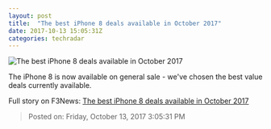 ```yaml
---
layout: post
title:  "The best iPhone 8 deals available in October 2017"
date: 2017-10-13 15:05:31Z
categories: techradar
---
```


![The best iPhone 8 deals available in October 2017](http://cdn.mos.cms.futurecdn.net/cNe6DJy8yejWaHcu6kwbW9-1200-80.jpg)

The iPhone 8 is now available on general sale - we've chosen the best value deals currently available.


Full story on F3News: [The best iPhone 8 deals available in October 2017](http://www.f3nws.com/n/3UjubB)

> Posted on: Friday, October 13, 2017 3:05:31 PM
